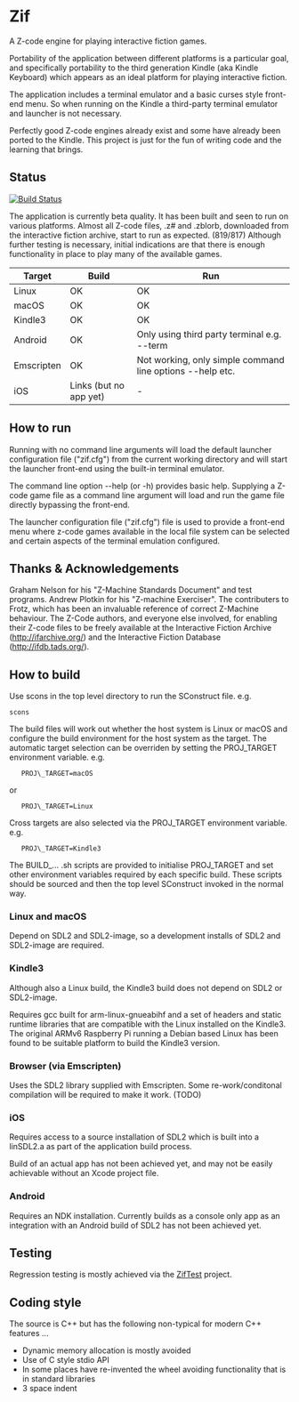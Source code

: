# Zif

A Z-code engine for playing interactive fiction games.

Portability of the application between different platforms is a particular goal, and specifically
portability to the third generation Kindle (aka Kindle Keyboard) which appears as an ideal
platform for playing interactive fiction.

The application includes a terminal emulator and a basic curses style front-end menu. So when
running on the Kindle a third-party terminal emulator and launcher is not necessary.

Perfectly good Z-code engines already exist and some have already been ported to the Kindle.
This project is just for the fun of writing code and the learning that brings.

## Status

[![Build Status](https://travis-ci.org/AnotherJohnH/Zif.svg?branch=master)](https://travis-ci.org/AnotherJohnH/Zif)

The application is currently beta quality. It has been built and seen to run on various platforms.
Almost all Z-code files, .z# and .zblorb, downloaded from the interactive fiction archive, start
to run as expected. (819/817) Although further testing is necessary, initial indications are that
there is enough functionality in place to play many of the available games.

|Target|Build|Run|
|---|---|---|
|Linux|OK|OK|
|macOS|OK|OK|
|Kindle3|OK|OK|
|Android|OK|Only using third party terminal e.g. --term|
|Emscripten|OK|Not working, only simple command line options --help etc.|
|iOS|Links (but no app yet)|-|

## How to run

Running with no command line arguments will load the default launcher configuration file
("zif.cfg") from the current working directory and will start the launcher front-end using the
built-in terminal emulator.

The command line option --help (or -h) provides basic help. Supplying a Z-code game
file as a command line argument will load and run the game file directly bypassing
the front-end.

The launcher configuration file ("zif.cfg") file is used to provide a front-end menu where
z-code games available in the local file system can be selected and certain aspects of
the terminal emulation configured.

## Thanks & Acknowledgements

Graham Nelson for his "Z-Machine Standards Document" and test programs. Andrew Plotkin
for his "Z-machine Exerciser". The contributers to Frotz, which has been an invaluable
reference of correct Z-Machine behaviour. The Z-Code authors, and everyone else
involved, for enabling their Z-code files to be freely available at the Interactive
Fiction Archive (http://ifarchive.org/) and the Interactive Fiction Database
(http://ifdb.tads.org/).

## How to build

Use scons in the top level directory to run the SConstruct file. e.g.

```
scons
```

The build files will work out whether the host system is Linux or macOS and configure the
build environment for the host system as the target. The automatic target selection can be
overriden by setting the PROJ\_TARGET environment variable. e.g.

```
   PROJ\_TARGET=macOS
```

or

```
   PROJ\_TARGET=Linux
```

Cross targets are also selected via the PROJ\_TARGET environment variable. e.g.

```
   PROJ\_TARGET=Kindle3
```

The BUILD\_... .sh scripts are provided to initialise PROJ\_TARGET and set other
environment variables required by each specific build. These scripts should
be sourced and then the top level SConstruct invoked in the normal way.

### Linux and macOS

Depend on SDL2 and SDL2-image, so a development installs of SDL2 and SDL2-image are required.

### Kindle3

Although also a Linux build, the Kindle3 build does not depend on SDL2 or SDL2-image.

Requires gcc built for arm-linux-gnueabihf and a set of headers and static runtime libraries
that are compatible with the Linux installed on the Kindle3. The original ARMv6 Raspberry Pi
running a Debian based Linux has been found to be suitable platform to build the Kindle3 version.

### Browser (via Emscripten)

Uses the SDL2 library supplied with Emscripten. Some re-work/conditonal compilation will
be required to make it work. (TODO)

### iOS

Requires access to a source installation of SDL2 which is built into a linSDL2.a as part of
the application build process.

Build of an actual app has not been achieved yet, and may not be easily achievable without
an Xcode project file.

### Android

Requires an NDK installation. Currently builds as a console only app as an integration with
an Android build of SDL2 has not been achieved yet.

## Testing

Regression testing is mostly achieved via the [ZifTest](https://github.com/AnotherJohnH/ZifTest/)
project.

## Coding style

The source is C++ but has the following non-typical for modern C++ features ...
* Dynamic memory allocation is mostly avoided
* Use of C style stdio API
* In some places have re-invented the wheel avoiding functionality that is in standard libraries
* 3 space indent
